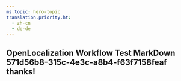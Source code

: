 ```yaml
---
ms.topic: hero-topic
translation.priority.ht: 
  - zh-cn
  - de-de
---
```

## OpenLocalization Workflow Test MarkDown 571d56b8-315c-4e3c-a8b4-f63f7158feaf thanks!
